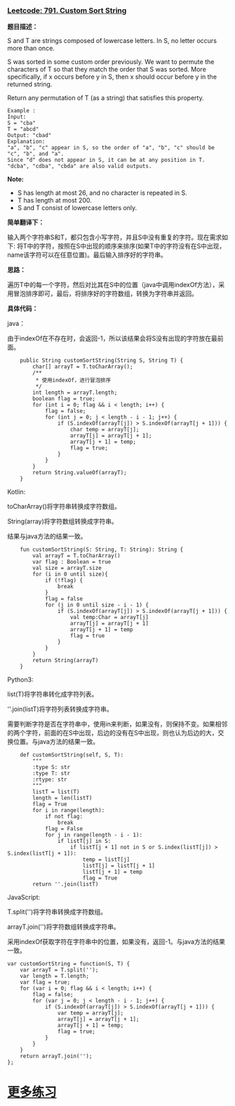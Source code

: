 ### [Leetcode: 791. Custom Sort String](https://leetcode.com/problems/custom-sort-string/description/)

**题目描述：**

S and T are strings composed of lowercase letters. In S, no letter occurs more than once.

S was sorted in some custom order previously. We want to permute the characters of T so that they match the order that S was sorted. More specifically, if x occurs before y in S, then x should occur before y in the returned string.

Return any permutation of T (as a string) that satisfies this property.

```
Example :
Input: 
S = "cba"
T = "abcd"
Output: "cbad"
Explanation: 
"a", "b", "c" appear in S, so the order of "a", "b", "c" should be "c", "b", and "a". 
Since "d" does not appear in S, it can be at any position in T. "dcba", "cdba", "cbda" are also valid outputs.
```

**Note:**

- S has length at most 26, and no character is repeated in S.
- T has length at most 200.
- S and T consist of lowercase letters only.

**简单翻译下：**

输入两个字符串S和T，都只包含小写字符，并且S中没有重复的字符。现在需求如下: 将T中的字符，按照在S中出现的顺序来排序(如果T中的字符没有在S中出现，name该字符可以在任意位置)。最后输入排序好的字符串。

**思路：**

遍历T中的每一个字符，然后对比其在S中的位置（java中调用indexOf方法），采用冒泡排序即可，最后，将排序好的字符数组，转换为字符串并返回。

**具体代码：**

java：

由于indexOf在不存在时，会返回-1，所以该结果会将S没有出现的字符放在最前面。

```
    public String customSortString(String S, String T) {
        char[] arrayT = T.toCharArray();
        /**
         * 使用indexOf，进行冒泡排序
         */
        int length = arrayT.length;
        boolean flag = true;
        for (int i = 0; flag && i < length; i++) {
            flag = false;
            for (int j = 0; j < length - i - 1; j++) {
                if (S.indexOf(arrayT[j]) > S.indexOf(arrayT[j + 1])) {
                    char temp = arrayT[j];
                    arrayT[j] = arrayT[j + 1];
                    arrayT[j + 1] = temp;
                    flag = true;
                }
            }
        }
        return String.valueOf(arrayT);
    }
```

Kotlin:

toCharArray()将字符串转换成字符数组。

String(array)将字符数组转换成字符串。

结果与java方法的结果一致。

```
    fun customSortString(S: String, T: String): String {
        val arrayT = T.toCharArray()
        var flag : Boolean = true
        val size = arrayT.size
        for (i in 0 until size){
            if (!flag) {
                break
            }
            flag = false
            for (j in 0 until size - i - 1) {
                if (S.indexOf(arrayT[j]) > S.indexOf(arrayT[j + 1])) {
                    val temp:Char = arrayT[j]
                    arrayT[j] = arrayT[j + 1]
                    arrayT[j + 1] = temp
                    flag = true
                }
            }
        }
        return String(arrayT)
    }
```

Python3:

list(T)将字符串转化成字符列表。

''.join(listT)将字符列表转换成字符串。

需要判断字符是否在字符串中，使用in来判断，如果没有，则保持不变。如果相邻的两个字符，前面的在S中出现，后边的没有在S中出现，则也认为后边的大，交换位置。与java方法的结果一致。

```
    def customSortString(self, S, T):
        """
        :type S: str
        :type T: str
        :rtype: str
        """
        listT = list(T)
        length = len(listT)
        flag = True
        for i in range(length):
            if not flag:
                break
            flag = False
            for j in range(length - i - 1):
                if listT[j] in S:
                    if listT[j + 1] not in S or S.index(listT[j]) > S.index(listT[j + 1]):
                        temp = listT[j]
                        listT[j] = listT[j + 1]
                        listT[j + 1] = temp
                        flag = True
        return ''.join(listT)
```

JavaScript:

T.split('')将字符串转换成字符数组。

arrayT.join('')将字符数组转换成字符串。

采用indexOf获取字符在字符串中的位置，如果没有，返回-1。与java方法的结果一致。

```
var customSortString = function(S, T) {
    var arrayT = T.split('');
    var length = T.length;
    var flag = true;
    for (var i = 0; flag && i < length; i++) {
        flag = false;
        for (var j = 0; j < length - i - 1; j++) {
            if (S.indexOf(arrayT[j]) > S.indexOf(arrayT[j + 1])) {
                var temp = arrayT[j];
                arrayT[j] = arrayT[j + 1];
                arrayT[j + 1] = temp;
                flag = true;
            }
        }
    }
    return arrayT.join('');
};
```

# [更多练习](https://github.com/YoungBear/LintCode/blob/master/README.md)